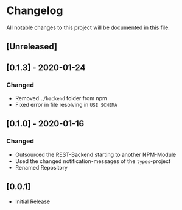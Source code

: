 # Changelog

All notable changes to this project will be documented in this file.

## [Unreleased]

## [0.1.3] - 2020-01-24

### Changed

- Removed `./backend` folder from npm
- Fixed error in file resolving in `USE SCHEMA`

## [0.1.0] - 2020-01-16

### Changed

- Outsourced the REST-Backend starting to another NPM-Module
- Used the changed notification-messages of the `types`-project
- Renamed Repository

## [0.0.1]

- Initial Release
